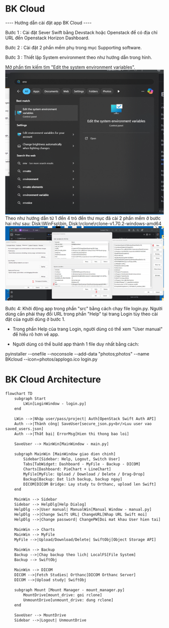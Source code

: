 # BK Cloud
---- Hướng dẫn cài đặt app BK Cloud ----

Bước 1 : Cài đặt Sever Swift bằng Devstack hoặc Openstack để có địa chỉ URL đến Openstack Horizon Dashboard.

Bước 2 : Cài đặt 2 phần mềm phụ trong mục Supporting software.

Bước 3 : Thiết lập System environment theo như hướng dẫn trong hình.

Mở phần tìm kiếm tìm "Edit the system environment variables".
![instruc1.png](src/photos/instruc1.png)
Theo như hướng dẫn từ 1 đến 4 trỏ đến thư mục đã cài 2 phần mềm ở bước hai như sau: Disk:\WinFsp\bin, Disk:\rclone\rclone-v1.70.2-windows-amd64
![instruc2.png](src/photos/instruc2.png)

Bước 4: Khởi động app trong phần "src" bằng cách chạy file login.py. Người dùng cần phải thay đổi URL trong phần "Help" tại trang Login tùy theo cài đặt của người dùng ở bước 1.

* Trong phần Help của trang Login, người dùng có thể xem "User manual" để hiểu rõ hơn về app.

* Người dùng có thể build app thành 1 file duy nhất bằng cách:

pyinstaller --onefile --noconsole --add-data "photos;photos" --name BKcloud --icon=photos/applogo.ico login.py

# BK Cloud Architecture

```mermaid
flowchart TD
    subgraph Start
        LWin[LoginWindow - login.py]
    end

    LWin -->|Nhập user/pass/project| Auth[OpenStack Swift Auth API]
    Auth -->|Thành công| SaveUser[secure_json.py<br/>Luu user vao saved_users.json]
    Auth -->|Thất bại| ErrorMsg[Hien thi thong bao loi]

    SaveUser --> MainWin[MainWindow - main.py]

    subgraph MainWin [MainWindow giao dien chinh]
        Sidebar[Sidebar: Help, Logout, Switch User]
        Tabs[TabWidget: Dashboard - MyFile - Backup - DICOM]
        Charts[Dashboard: PieChart + LineChart]
        MyFile[MyFile: Upload / Download / Delete / Drag-Drop]
        Backup[Backup: Dat lich backup, backup ngay]
        DICOM[DICOM Bridge: Lay study tu Orthanc, upload len Swift]
    end

    MainWin --> Sidebar
    Sidebar --> HelpDlg[Help Dialog]
    HelpDlg -->|User manual| ManualWin[Manual Window - manual.py]
    HelpDlg -->|Change Swift URL| ChangeURL[Nhap URL Swift moi]
    HelpDlg -->|Change password| ChangePW[Doi mat khau User hien tai]

    MainWin --> Charts
    MainWin --> MyFile
    MyFile -->|Upload/Download/Delete| SwiftObj[Object Storage API]

    MainWin --> Backup
    Backup -->|Chay backup theo lich| LocalFS[File System]
    Backup --> SwiftObj

    MainWin --> DICOM
    DICOM -->|Fetch Studies| Orthanc[DICOM Orthanc Server]
    DICOM -->|Upload study| SwiftObj

    subgraph Mount [Mount Manager - mount_manager.py]
        MountDrive[mount_drive: goi rclone]
        UnmountDrive[unmount_drive: dung rclone]
    end

    SaveUser --> MountDrive
    Sidebar -->|Logout| UnmountDrive
```